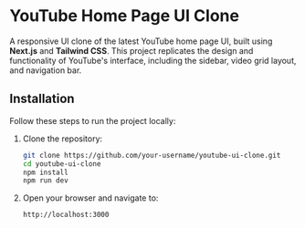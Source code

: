 # YouTube Home Page UI Clone

A responsive UI clone of the latest YouTube home page UI, built using **Next.js** and **Tailwind CSS**. This project replicates the design and functionality of YouTube's interface, including the sidebar, video grid layout, and navigation bar.

## Installation

Follow these steps to run the project locally:

1. Clone the repository:
   ```bash
   git clone https://github.com/your-username/youtube-ui-clone.git
   cd youtube-ui-clone
   npm install
   npm run dev
   ```
2. Open your browser and navigate to:
   ```bash
   http://localhost:3000
   ```
